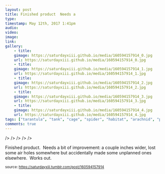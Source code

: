 ```yaml
---
layout: post
title: Finished product  Needs a
type: 
timestamp: May 12th, 2017 1:41pm
audio: 
video: 
image: 
link: 
gallery:
	- title: 
	gimage: https://saturdayxiii.github.io/media/160594157914_0.jpg
	url: https://saturdayxiii.github.io/media/160594157914_0.jpg
	- title: 
	gimage: https://saturdayxiii.github.io/media/160594157914_1.jpg
	url: https://saturdayxiii.github.io/media/160594157914_1.jpg
	- title: 
	gimage: https://saturdayxiii.github.io/media/160594157914_2.jpg
	url: https://saturdayxiii.github.io/media/160594157914_2.jpg
	- title: 
	gimage: https://saturdayxiii.github.io/media/160594157914_3.jpg
	url: https://saturdayxiii.github.io/media/160594157914_3.jpg
	- title: 
	gimage: https://saturdayxiii.github.io/media/160594157914_4.jpg
	url: https://saturdayxiii.github.io/media/160594157914_4.jpg
tags: ["tarantula", "tank", "cage", "spider", "habitat", "arachnid", "pets", "showcase"]
comments: true
---
```


 />
 />
 />
 />
 />
        
Finished product.  Needs a bit of improvement: a couple inches wider, lost some air holes somewhere but accidentally made some unplanned ones elsewhere.  Works out.
 
  
<small>source: https://saturdayxiii.tumblr.com/post/160594157914</small>